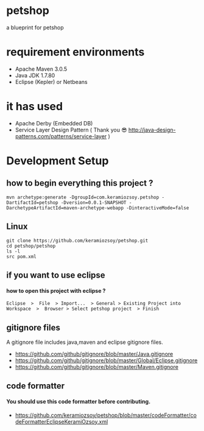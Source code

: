 # petshop
a blueprint for petshop

# requirement environments
- Apache Maven    3.0.5
- Java JDK        1.7.80
- Eclipse (Kepler) or Netbeans
# it has used 
- Apache Derby (Embedded DB)
- Service Layer Design Pattern ( Thank you :sunglasses: http://java-design-patterns.com/patterns/service-layer  )

# Development Setup
## how to begin everything this project ?
```
mvn archetype:generate -DgroupId=com.keramiozsoy.petshop -DartifactId=petshop -Dversion=0.0.1-SNAPSHOT -DarchetypeArtifactId=maven-archetype-webapp -DinteractiveMode=false
```

## Linux
```
git clone https://github.com/keramiozsoy/petshop.git
cd petshop/petshop
ls -l
src pom.xml

```
## if you want to use eclipse
#### how to open this project with eclipse ?
```
Eclipse  >  File  > Import...  > General > Existing Project into Workspace  >  Browser > Select petshop project  > Finish
```
## gitignore files
A gitignore file includes java,maven and eclipse gitignore files.

 - https://github.com/github/gitignore/blob/master/Java.gitignore
 - https://github.com/github/gitignore/blob/master/Global/Eclipse.gitignore
 - https://github.com/github/gitignore/blob/master/Maven.gitignore

## code formatter
#### You should use this code formatter before contributing.
 - https://github.com/keramiozsoy/petshop/blob/master/codeFormatter/codeFormatterEclipseKeramiOzsoy.xml
